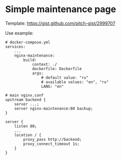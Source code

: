 # Simple maintenance page

Template: https://gist.github.com/pitch-gist/2999707

Use example:

```
# docker-compose.yml
services:
	...
    nginx-maintenance:
        build:
            context: ./
            dockerfile: Dockerfile
            args:
                # default value: "ru"
                # available values: "en", "ru"
                LANG: "en"
```

```
# main nginx.conf
upstream backend {
    server ...;
    server nginx-maintenance:80 backup;
}

server {
    listen 80;
	...
    location / {
        proxy_pass http://backend;
        proxy_connect_timeout 1s;
    }
}
```